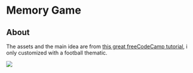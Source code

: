 # Memory Game


## About <a name = "about"></a>

The assets and the main idea are from [this great freeCodeCamp tutorial](https://www.youtube.com/watch?v=ZniVgo8U7ek), i only customized with a football thematic.

<img src= "memorygame1.png">
